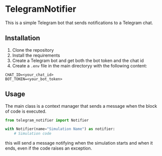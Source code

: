 # TelegramNotifier

This is a simple Telegram bot that sends notifications to a Telegram chat. 

## Installation

1. Clone the repository
2. Install the requirements
3. Create a Telegram bot and get both the bot token and the chat id
4. Create a `.env` file in the main directoryy with the following content:
```
CHAT_ID=<your_chat_id>
BOT_TOKEN=<your_bot_token>
```

## Usage

The main class is a context manager that sends a message when the block of code is executed. 

```python
from telegram_notifier import Notifier

with Notifier(name="Simulation Name") as notifier:
    # Simulation code
```

this will send a message notifying when the simulation starts and when it ends, even if the code raises an exception.